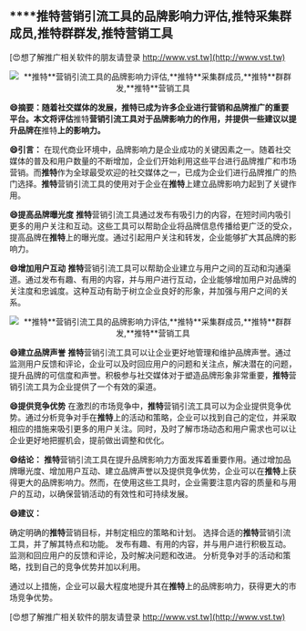 ## ****推特**营销引流工具的品牌影响力评估,**推特**采集群成员,**推特**群群发,**推特**营销工具**

[😍想了解推广相关软件的朋友请登录 http://www.vst.tw](http://www.vst.tw)

 <center><img src="https://vst.tw/MP4/tuiguang/png/8.png" alt="**推特**营销引流工具的品牌影响力评估,**推特**采集群成员,**推特**群群发,**推特**营销工具"></center>

**😄摘要：随着社交媒体的发展，**推特**已成为许多企业进行营销和品牌推广的重要平台。本文将评估**推特**营销引流工具对于品牌影响力的作用，并提供一些建议以提升品牌在**推特**上的影响力。**

**😄引言：**
在现代商业环境中，品牌影响力是企业成功的关键因素之一。随着社交媒体的普及和用户数量的不断增加，企业们开始利用这些平台进行品牌推广和市场营销。而**推特**作为全球最受欢迎的社交媒体之一，已成为企业们进行品牌推广的热门选择。**推特**营销引流工具的使用对于企业在**推特**上建立品牌影响力起到了关键作用。

**😄提高品牌曝光度**
**推特**营销引流工具通过发布有吸引力的内容，在短时间内吸引更多的用户关注和互动。这些工具可以帮助企业将品牌信息传播给更广泛的受众，提高品牌在**推特**上的曝光度。通过引起用户关注和转发，企业能够扩大其品牌的影响力。

**😄增加用户互动**
**推特**营销引流工具可以帮助企业建立与用户之间的互动和沟通渠道。通过发布有趣、有用的内容，并与用户进行互动，企业能够增加用户对品牌的关注度和忠诚度。这种互动有助于树立企业良好的形象，并加强与用户之间的关系。

 <center><img src="https://vst.tw/MP4/tuiguang/png/4.png" alt="**推特**营销引流工具的品牌影响力评估,**推特**采集群成员,**推特**群群发,**推特**营销工具"></center>

**😄建立品牌声誉**
**推特**营销引流工具可以让企业更好地管理和维护品牌声誉。通过监测用户反馈和评论，企业可以及时回应用户的问题和关注点，解决潜在的问题，提升品牌的可信度和声誉。积极参与社交媒体对于塑造品牌形象非常重要，**推特**营销引流工具为企业提供了一个有效的渠道。

**😄提供竞争优势**
在激烈的市场竞争中，**推特**营销引流工具可以为企业提供竞争优势。通过分析竞争对手在**推特**上的活动和策略，企业可以找到自己的定位，并采取相应的措施来吸引更多的用户关注。同时，及时了解市场动态和用户需求也可以让企业更好地把握机会，提前做出调整和优化。

**😄结论：**
**推特**营销引流工具在提升品牌影响力方面发挥着重要作用。通过增加品牌曝光度、增加用户互动、建立品牌声誉以及提供竞争优势，企业可以在**推特**上获得更大的品牌影响力。然而，在使用这些工具时，企业需要注意内容的质量和与用户的互动，以确保营销活动的有效性和可持续发展。

**😄建议：**

确定明确的**推特**营销目标，并制定相应的策略和计划。
选择合适的**推特**营销引流工具，并了解其特点和功能。
发布有趣、有用的内容，并与用户进行积极互动。
监测和回应用户的反馈和评论，及时解决问题和改进。
分析竞争对手的活动和策略，找到自己的竞争优势并加以利用。

通过以上措施，企业可以最大程度地提升其在**推特**上的品牌影响力，获得更大的市场竞争优势。

[😍想了解推广相关软件的朋友请登录 http://www.vst.tw](http://www.vst.tw)




